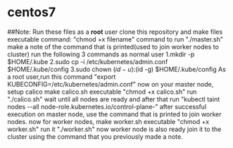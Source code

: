 # centos7
##Note: 
Run these files as a **root** user
clone this repository and make files executable
command: "chmod +x filename"
command to run "./master.sh"
make a note of the command that is printed(used to join worker nodes to cluster)
run the following 3 commands as normal user
1.mkdir -p $HOME/.kube
2.sudo cp -i /etc/kubernetes/admin.conf $HOME/.kube/config
3.sudo chown $(id -u):$(id -g) $HOME/.kube/config
As a root user,run this command "export KUBECONFIG=/etc/kubernetes/admin.conf"
now on your master node, setup calico
make calico.sh executable "chmod +x calico.sh"
run "./calico.sh"
wait until all nodes are ready and after that run "kubectl taint nodes --all node-role.kubernetes.io/control-plane-"
after successful execution on master node, use the command that is printed to join worker nodes.
now for worker nodes, make worker.sh executable "chmod +x worker.sh"
run it "./worker.sh"
now worker node is also ready join it to the cluster using the command that you previously made a note.
